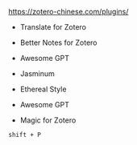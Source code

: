 https://zotero-chinese.com/plugins/

* Translate for Zotero

* Better Notes for Zotero

* Awesome GPT

* Jasminum

* Ethereal Style


* Awesome GPT

* Magic for Zotero
```
shift + P
```
